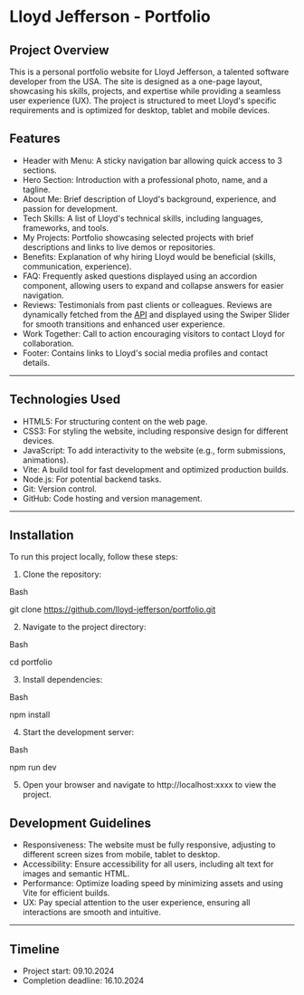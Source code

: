 # Lloyd Jefferson - Portfolio

## Project Overview

This is a personal portfolio website for Lloyd Jefferson, a talented software
developer from the USA. The site is designed as a one-page layout, showcasing
his skills, projects, and expertise while providing a seamless user experience
(UX). The project is structured to meet Lloyd's specific requirements and is
optimized for desktop, tablet and mobile devices.

## Features

- Header with Menu: A sticky navigation bar allowing quick access to 3 sections.
- Hero Section: Introduction with a professional photo, name, and a tagline.
- About Me: Brief description of Lloyd's background, experience, and passion for
  development.
- Tech Skills: A list of Lloyd's technical skills, including languages,
  frameworks, and tools.
- My Projects: Portfolio showcasing selected projects with brief descriptions
  and links to live demos or repositories.
- Benefits: Explanation of why hiring Lloyd would be beneficial (skills,
  communication, experience).
- FAQ: Frequently asked questions displayed using an accordion component,
  allowing users to expand and collapse answers for easier navigation.
- Reviews: Testimonials from past clients or colleagues. Reviews are dynamically
  fetched from the [API](https://portfolio-js.b.goit.study/api/reviews) and
  displayed using the Swiper Slider for smooth transitions and enhanced user
  experience.
- Work Together: Call to action encouraging visitors to contact Lloyd for
  collaboration.
- Footer: Contains links to Lloyd's social media profiles and contact details.

---

## Technologies Used

- HTML5: For structuring content on the web page.
- CSS3: For styling the website, including responsive design for different
  devices.
- JavaScript: To add interactivity to the website (e.g., form submissions,
  animations).
- Vite: A build tool for fast development and optimized production builds.
- Node.js: For potential backend tasks.
- Git: Version control.
- GitHub: Code hosting and version management.

---

## Installation

To run this project locally, follow these steps:

1. Clone the repository:

Bash

git clone https://github.com/lloyd-jefferson/portfolio.git

2. Navigate to the project directory:

Bash

cd portfolio

3. Install dependencies:

Bash

npm install

4. Start the development server:

Bash

npm run dev

5. Open your browser and navigate to http://localhost:xxxx to view the project.

## Development Guidelines

- Responsiveness: The website must be fully responsive, adjusting to different
  screen sizes from mobile, tablet to desktop.
- Accessibility: Ensure accessibility for all users, including alt text for
  images and semantic HTML.
- Performance: Optimize loading speed by minimizing assets and using Vite for
  efficient builds.
- UX: Pay special attention to the user experience, ensuring all interactions
  are smooth and intuitive.

---

## Timeline

- Project start: 09.10.2024
- Completion deadline: 16.10.2024
